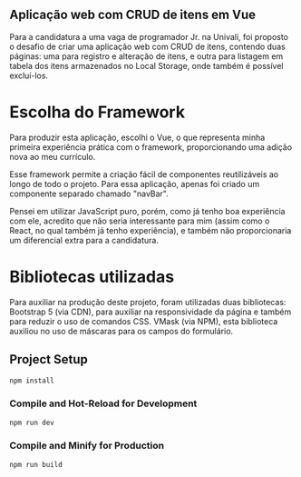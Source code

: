 ## Aplicação web com CRUD de itens em Vue

Para a candidatura a uma vaga de programador Jr. na Univali, foi proposto o desafio de criar uma aplicação web com CRUD de itens, contendo duas páginas: uma para registro e alteração de itens, e outra para listagem em tabela dos itens armazenados no Local Storage, onde também é possível excluí-los.

# Escolha do Framework

Para produzir esta aplicação, escolhi o Vue, o que representa minha primeira experiência prática com o framework, proporcionando uma adição nova ao meu currículo.

Esse framework permite a criação fácil de componentes reutilizáveis ao longo de todo o projeto. Para essa aplicação, apenas foi criado um componente separado chamado "navBar".

Pensei em utilizar JavaScript puro, porém, como já tenho boa experiência com ele, acredito que não seria interessante para mim (assim como o React, no qual também já tenho experiência), e também não proporcionaria um diferencial extra para a candidatura.

# Bibliotecas utilizadas

Para auxiliar na produção deste projeto, foram utilizadas duas bibliotecas:
Bootstrap 5 (via CDN), para auxiliar na responsividade da página e também para reduzir o uso de comandos CSS.
VMask (via NPM), esta biblioteca auxiliou no uso de máscaras para os campos do formulário.

## Project Setup

```sh
npm install
```

### Compile and Hot-Reload for Development

```sh
npm run dev
```

### Compile and Minify for Production

```sh
npm run build
```
